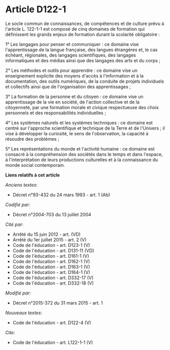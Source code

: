 # Article D122-1

Le socle commun de connaissances, de compétences et de culture prévu à l'article L. 122-1-1 est composé de cinq domaines de
formation qui définissent les grands enjeux de formation durant la scolarité obligatoire : 

1° Les langages pour penser et communiquer : ce domaine vise l'apprentissage de la langue française, des langues étrangères
et, le cas échéant, régionales, des langages scientifiques, des langages informatiques et des médias ainsi que des langages
des arts et du corps ; 

2° Les méthodes et outils pour apprendre : ce domaine vise un enseignement explicite des moyens d'accès à l'information et à
la documentation, des outils numériques, de la conduite de projets individuels et collectifs ainsi que de l'organisation des
apprentissages ; 

3° La formation de la personne et du citoyen : ce domaine vise un apprentissage de la vie en société, de l'action collective
et de la citoyenneté, par une formation morale et civique respectueuse des choix personnels et des responsabilités
individuelles ; 

4° Les systèmes naturels et les systèmes techniques : ce domaine est centré sur l'approche scientifique et technique de la
Terre et de l'Univers ; il vise à développer la curiosité, le sens de l'observation, la capacité à résoudre des problèmes ; 

5° Les représentations du monde et l'activité humaine : ce domaine est consacré à la compréhension des sociétés dans le temps
et dans l'espace, à l'interprétation de leurs productions culturelles et à la connaissance du monde social contemporain.

**Liens relatifs à cet article**

_Anciens textes_:

  - Décret n°93-432 du 24 mars 1993 - art. 1 (Ab)

_Codifié par_:

  - Décret n°2004-703 du 13 juillet 2004

_Cité par_:

  - Arrêté du 15 juin 2012 - art. (VD)
  - Arrêté du 1er juillet 2015 - art. 2 (V)
  - Code de l'éducation - art. D123-1 (V)
  - Code de l'éducation - art. D131-11 (VD)
  - Code de l'éducation - art. D161-1 (V)
  - Code de l'éducation - art. D162-1 (V)
  - Code de l'éducation - art. D163-1 (V)
  - Code de l'éducation - art. D164-1 (V)
  - Code de l'éducation - art. D332-17 (V)
  - Code de l'éducation - art. D332-18 (V)

_Modifié par_:

  - Décret n°2015-372 du 31 mars 2015 - art. 1

_Nouveaux textes_:

  - Code de l'éducation - art. D122-4 (V)

_Cite_:

  - Code de l'éducation - art. L122-1-1 (V)
